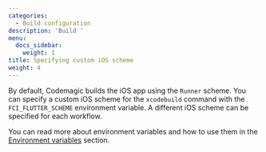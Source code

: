 ```yaml
---
categories:
  - Build configuration
description: 'Build '
menu:
  docs_sidebar:
    weight: 1
title: Specifying custom iOS scheme
weight: 4
---
```


By default, Codemagic builds the iOS app using the `Runner` scheme. You can specify a custom iOS scheme for the `xcodebuild` command with the `FCI_FLUTTER_SCHEME` environment variable. A different iOS scheme can be specified for each workflow.

You can read more about environment variables and how to use them in the [Environment variables](https://docs.codemagic.io/building/environment-variables/) section.

